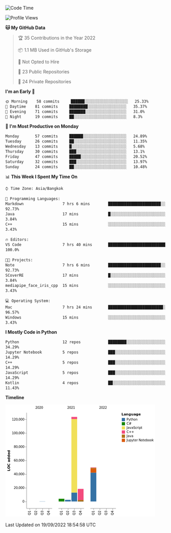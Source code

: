 <!--START_SECTION:waka-->
![Code Time](http://img.shields.io/badge/Code%20Time-830%20hrs%2046%20mins-blue)

![Profile Views](http://img.shields.io/badge/Profile%20Views-1-blue)

**🐱 My GitHub Data** 

> 🏆 35 Contributions in the Year 2022
 > 
> 📦 1.1 MB Used in GitHub's Storage 
 > 
> 🚫 Not Opted to Hire
 > 
> 📜 23 Public Repositories 
 > 
> 🔑 24 Private Repositories  
 > 
**I'm an Early 🐤** 

```text
🌞 Morning    58 commits     ██████░░░░░░░░░░░░░░░░░░░   25.33% 
🌆 Daytime    81 commits     ████████░░░░░░░░░░░░░░░░░   35.37% 
🌃 Evening    71 commits     ███████░░░░░░░░░░░░░░░░░░   31.0% 
🌙 Night      19 commits     ██░░░░░░░░░░░░░░░░░░░░░░░   8.3%

```
📅 **I'm Most Productive on Monday** 

```text
Monday       57 commits     ██████░░░░░░░░░░░░░░░░░░░   24.89% 
Tuesday      26 commits     ██░░░░░░░░░░░░░░░░░░░░░░░   11.35% 
Wednesday    13 commits     █░░░░░░░░░░░░░░░░░░░░░░░░   5.68% 
Thursday     30 commits     ███░░░░░░░░░░░░░░░░░░░░░░   13.1% 
Friday       47 commits     █████░░░░░░░░░░░░░░░░░░░░   20.52% 
Saturday     32 commits     ███░░░░░░░░░░░░░░░░░░░░░░   13.97% 
Sunday       24 commits     ██░░░░░░░░░░░░░░░░░░░░░░░   10.48%

```


📊 **This Week I Spent My Time On** 

```text
⌚︎ Time Zone: Asia/Bangkok

💬 Programming Languages: 
Markdown                 7 hrs 6 mins        ███████████████████████░░   92.73% 
Java                     17 mins             █░░░░░░░░░░░░░░░░░░░░░░░░   3.84% 
C++                      15 mins             ░░░░░░░░░░░░░░░░░░░░░░░░░   3.43%

🔥 Editors: 
VS Code                  7 hrs 40 mins       █████████████████████████   100.0%

🐱‍💻 Projects: 
Note                     7 hrs 6 mins        ███████████████████████░░   92.73% 
SCoverRE                 17 mins             █░░░░░░░░░░░░░░░░░░░░░░░░   3.84% 
mediapipe_face_iris_cpp  15 mins             ░░░░░░░░░░░░░░░░░░░░░░░░░   3.43%

💻 Operating System: 
Mac                      7 hrs 24 mins       ████████████████████████░   96.57% 
Windows                  15 mins             ░░░░░░░░░░░░░░░░░░░░░░░░░   3.43%

```

**I Mostly Code in Python** 

```text
Python                   12 repos            ████████░░░░░░░░░░░░░░░░░   34.29% 
Jupyter Notebook         5 repos             ███░░░░░░░░░░░░░░░░░░░░░░   14.29% 
C++                      5 repos             ███░░░░░░░░░░░░░░░░░░░░░░   14.29% 
JavaScript               5 repos             ███░░░░░░░░░░░░░░░░░░░░░░   14.29% 
Kotlin                   4 repos             ██░░░░░░░░░░░░░░░░░░░░░░░   11.43%

```


**Timeline**

![Chart not found](https://raw.githubusercontent.com/pntt3011/pntt3011/main/charts/bar_graph.png) 


 Last Updated on 19/09/2022 18:54:58 UTC
<!--END_SECTION:waka-->
